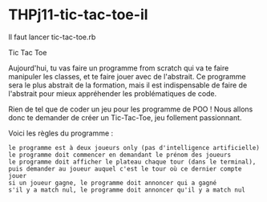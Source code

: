 # THPj11-tic-tac-toe-il

Il faut lancer tic-tac-toe.rb


Tic Tac Toe

Aujourd'hui, tu vas faire un programme from scratch qui va te faire manipuler les classes, et te faire jouer avec de l'abstrait. Ce programme sera le plus abstrait de la formation, mais il est indispensable de faire de l'abstrait pour mieux appréhender les problématiques de code.

Rien de tel que de coder un jeu pour les programme de POO ! Nous allons donc te demander de créer un Tic-Tac-Toe, jeu follement passionnant.

Voici les règles du programme :

    le programme est à deux joueurs only (pas d'intelligence artificielle)
    le programme doit commencer en demandant le prénom des joueurs
    le programme doit afficher le plateau chaque tour (dans le terminal), puis demander au joueur auquel c'est le tour où ce dernier compte jouer
    si un joueur gagne, le programme doit annoncer qui a gagné
    s'il y a match nul, le programme doit annoncer qu'il y a match nul
